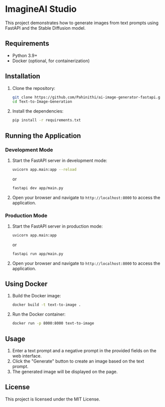 # ImagineAI Studio

This project demonstrates how to generate images from text prompts using FastAPI and the Stable Diffusion model.

## Requirements

- Python 3.9+
- Docker (optional, for containerization)

## Installation

1. Clone the repository:
    ```sh
    git clone https://github.com/Pahinithi/ai-image-generator-fastapi.git
    cd Text-to-Image-Generation
    ```

2. Install the dependencies:
    ```sh
    pip install -r requirements.txt
    ```

## Running the Application

### Development Mode

1. Start the FastAPI server in development mode:
    ```sh
    uvicorn app.main:app --reload
    ```
    or
    ```sh
    fastapi dev app/main.py
    ```

2. Open your browser and navigate to `http://localhost:8000` to access the application.

### Production Mode

1. Start the FastAPI server in production mode:
    ```sh
    uvicorn app.main:app
    ```
    or
    ```sh
    fastapi run app/main.py
    ```

2. Open your browser and navigate to `http://localhost:8000` to access the application.

## Using Docker

1. Build the Docker image:
    ```sh
    docker build -t text-to-image .
    ```

2. Run the Docker container:
    ```sh
    docker run -p 8000:8000 text-to-image
    ```

## Usage

1. Enter a text prompt and a negative prompt in the provided fields on the web interface.
2. Click the "Generate" button to create an image based on the text prompt.
3. The generated image will be displayed on the page.

## License

This project is licensed under the MIT License.
